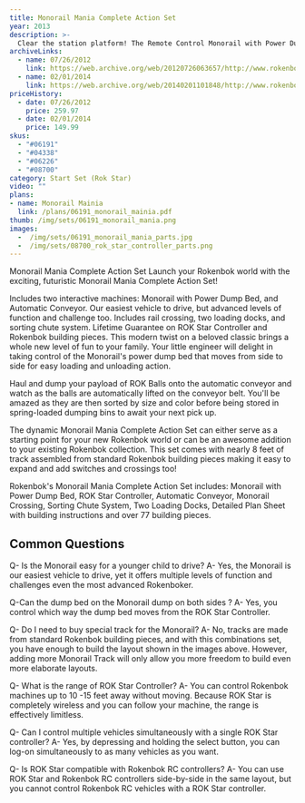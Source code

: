 ```yaml
---
title: Monorail Mania Complete Action Set
year: 2013
description: >-
  Clear the station platform! The Remote Control Monorail with Power Dump Bed  is pulling in to unload. Deliveries are constantly arriving in this 519+ piece Monorail Mania Complete Action Set. We combined the ROK Star Monorail (the easiest vehicle to drive) with our Architect's Dream Building Set (arguably our best construction set) and a ROK Star Controller (controls as many machines as you want) to create our best, largest, and most impressive Monorail building set to date.
archiveLinks:
  - name: 07/26/2012
    link: https://web.archive.org/web/20120726063657/http://www.rokenbok.com/estore/complete-action-sets/monorail-mania-complete-action-set
  - name: 02/01/2014
    link: https://web.archive.org/web/20140201101848/http://www.rokenbok.com/shop/complete-action-sets/monorail-mania-complete-action-set-0
priceHistory:
  - date: 07/26/2012
    price: 259.97
  - date: 02/01/2014
    price: 149.99
skus:
  - "#06191"
  - "#04338"
  - "#06226"
  - "#08700"
category: Start Set (Rok Star)
video: ""
plans:
- name: Monorail Mainia
  link: /plans/06191_monorail_mainia.pdf
thumb: /img/sets/06191_monorail_mania.png
images:
  -  /img/sets/06191_monorail_mania_parts.jpg
  -  /img/sets/08700_rok_star_controller_parts.png
---
```

Monorail Mania Complete Action Set Launch your Rokenbok world with the exciting, futuristic Monorail Mania Complete Action Set!

Includes two interactive machines: Monorail with Power Dump Bed, and Automatic Conveyor.
Our easiest vehicle to drive, but advanced levels of function and challenge too.
Includes rail crossing, two loading docks, and sorting chute system.
Lifetime Guarantee on ROK Star Controller and Rokenbok building pieces.
This modern twist on a beloved classic brings a whole new level of fun to your family. Your little engineer will delight in taking control of the Monorail's power dump bed that moves from side to side for easy loading and unloading action.

Haul and dump your payload of ROK Balls onto the automatic conveyor and watch as the balls are automatically lifted on the conveyor belt. You'll be amazed as they are then sorted by size and color before being stored in spring-loaded dumping bins to await your next pick up.

The dynamic Monorail Mania Complete Action Set can either serve as a starting point for your new Rokenbok world or can be an awesome addition to your existing Rokenbok collection. This set comes with nearly 8 feet of track assembled from standard Rokenbok building pieces making it easy to expand and add switches and crossings too!

Rokenbok's Monorail Mania Complete Action Set includes: Monorail with Power Dump Bed, ROK Star Controller, Automatic Conveyor, Monorail Crossing, Sorting Chute System, Two Loading Docks, Detailed Plan Sheet with building instructions and over 77 building pieces.

## Common Questions
Q- Is the Monorail easy for a younger child to drive?
A- Yes, the Monorail is our easiest vehicle to drive, yet it offers multiple levels of function and challenges even the most advanced Rokenboker.

Q-Can the dump bed on the Monorail dump on both sides ?
A- Yes, you control which way the dump bed moves from the ROK Star Controller.

Q- Do I need to buy special track for the Monorail?
A- No, tracks are made from standard Rokenbok building pieces, and with this combinations set, you have enough to build the layout shown in the images above. However, adding more Monorail Track will only allow you more freedom to build even more elaborate layouts.

Q- What is the range of ROK Star Controller?
A- You can control Rokenbok machines up to 10 -15 feet away without moving.  Because ROK Star is completely wireless and you can follow your machine, the range is effectively limitless.

Q- Can I control multiple vehicles simultaneously with a single ROK Star controller?
A- Yes, by depressing and holding the select button, you can log-on simultaneously to as many vehicles as you want.

Q- Is ROK Star compatible with Rokenbok RC controllers?
A- You can use ROK Star and Rokenbok RC controllers side-by-side in the same layout, but you cannot control Rokenbok RC vehicles with a ROK Star controller.
